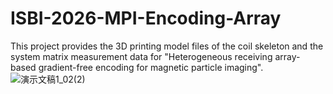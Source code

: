 # ISBI-2026-MPI-Encoding-Array
This project provides the 3D printing model files of the coil skeleton and the system matrix measurement data for "Heterogeneous receiving array-based gradient-free encoding for magnetic particle imaging".
![演示文稿1_02(2)](https://github.com/user-attachments/assets/c8e03d4d-c12e-4a1e-83ec-838b02298e4e)

